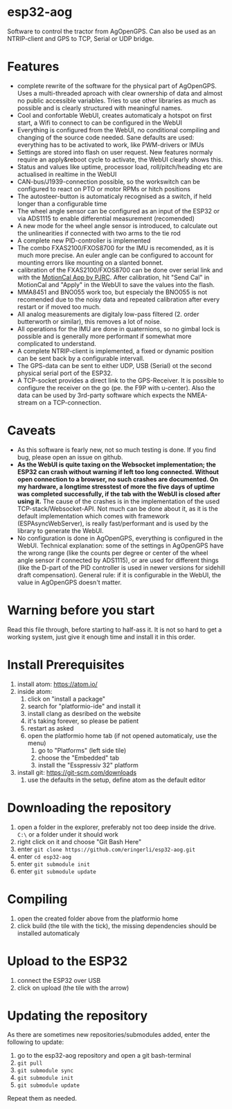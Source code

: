 # esp32-aog
Software to control the tractor from AgOpenGPS. Can also be used as an NTRIP-client and GPS to TCP, Serial or UDP bridge.

# Features
* complete rewrite of the software for the physical part of AgOpenGPS. Uses a multi-threaded aproach with clear ownership of data and almost no public
  accessible variables. Tries to use other libraries as much as possible and is clearly structured with meaningful names.
* Cool and confortable WebUI, creates automaticaly a hotspot on first start, a Wifi to connect to can be configured in the WebUI
* Everything is configured from the WebUI, no conditional compiling and changing of the source code needed. Sane defaults are used: everything has to
  be activated to work, like PWM-drivers or IMUs
* Settings are stored into flash on user request. New features normaly require an apply&reboot cycle to activate, the WebUI clearly shows this.
* Status and values like uptime, processor load, roll/pitch/heading etc are actualised in realtime in the WebUI
* CAN-bus/J1939-connection possible, so the workswitch can be configured to react on PTO or motor RPMs or hitch positions
* The autosteer-button is automaticaly recognised as a switch, if held longer than a configurable time
* The wheel angle sensor can be configured as an input of the ESP32 or via ADS1115 to enable differential measurement (recomended)
* A new mode for the wheel angle sensor is introduced, to calculate out the unlinearities if connected with two arms to the tie rod
* A complete new PID-controller is implemented
* The combo FXAS2100/FXOS8700 for the IMU is recomended, as it is much more precise. An euler angle can be configured to account for mounting
  errors like mounting on a slanted bonnet.
* calibration of the FXAS2100/FXOS8700 can be done over serial link and with the [MotionCal App by PJRC](https://www.pjrc.com/store/prop_shield.html).
  After calibration, hit "Send Cal" in MotionCal and "Apply" in the WebUI to save the values into the flash.
* MMA8451 and BNO055 work too, but especialy the BNO055 is not recomended due to the noisy data and repeated calibration after every restart or if moved too much.
* All analog measurements are digitaly low-pass filtered (2. order butterworth or similar), this removes a lot of noise.
* All operations for the IMU are done in quaternions, so no gimbal lock is possible and is generally more performant if somewhat more complicated to understand.
* A complete NTRIP-client is implemented, a fixed or dynamic position can be sent back by a configurable intervall.
* The GPS-data can be sent to either UDP, USB (Serial) ot the second physical serial port of the ESP32.
* A TCP-socket provides a direct link to the GPS-Receiver. It is possible to configure the receiver on the go (pe. the F9P with u-center).
  Also the data can be used by 3rd-party software which expects the NMEA-stream on a TCP-connection.

# Caveats
* As this software is fearly new, not so much testing is done. If you find bug, please open an issue on github.
* **As the WebUI is quite taxing on the Websocket implementation; the ESP32 can crash without warning if left too long connected. Without open connection to a browser,
  no such crashes are documented. On my hardware, a longtime stresstest of more the five days of uptime was completed successfully, if the tab with
  the WebUI is closed after using it.** The cause of the crashes is in the implementation of the used TCP-stack/Websocket-API. Not much can be done about it,
  as it is the default implementation which comes with framework (ESPAsyncWebServer), is really fast/performant and is used by the library to generate the WebUI.
* No configuration is done in AgOpenGPS, everything is configured in the WebUI. Technical explanation: some of the settings in AgOpenGPS have the
  wrong range (like the counts per degree or center of the wheel angle sensor if connected by ADS1115), or are used for different things (like the
  D-part of the PID controller is used in newer versions for sidehill draft compensation). General rule: if it is configurable in the WebUI, the value in AgOpenGPS
  doesn't matter.

# Warning before you start
Read this file through, before starting to half-ass it. It is not so hard to get a working system, just give it enough time and install it in this order.

# Install Prerequisites
1. install atom: https://atom.io/
1. inside atom:
   1. click on "install a package"
   1. search for "platformio-ide" and install it
   1. install clang as desribed on the website
   1. it's taking forever, so please be patient
   1. restart as asked
   1. open the platformio home tab (if not opened automaticaly, use the menu)
      1. go to "Platforms" (left side tile)
      1. choose the "Embedded" tab
      1. install the "Esspressiv 32" platform
1. install git: https://git-scm.com/downloads
   1. use the defaults in the setup, define atom as the default editor

# Downloading the repository
1. open a folder in the explorer, preferably not too deep inside the drive. `C:\` or a folder under it should work
1. right click on it and choose "Git Bash Here"
1. enter `git clone https://github.com/eringerli/esp32-aog.git`
1. enter `cd esp32-aog`
1. enter `git submodule init`
1. enter `git submodule update`

# Compiling
1. open the created folder above from the platformio home
1. click build (the tile with the tick), the missing dependencies should be installed automaticaly

# Upload to the ESP32
1. connect the ESP32 over USB
1. click on upload (the tile with the arrow)

# Updating the repository
As there are sometimes new repositories/submodules added, enter the following to update:
1. go to the esp32-aog repository and open a git bash-terminal
1. `git pull`
1. `git submodule sync`
1. `git submodule init`
1. `git submodule update`

Repeat them as needed.
